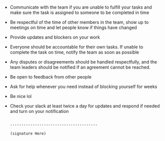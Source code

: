 - Communicate with the team if you are unable to fulfill your tasks and make sure the task is assigned to someone to be completed in time
- Be respectful of the time of other members in the team, show up to meetings on time and let people know if things have changed
- Provide updates and blockers on your work
- Everyone should be accountable for their own tasks. If unable to complete the task on time, notify the team as soon as possible
- Any disputes or disagreements should be handled respectfully, and the team leaders should be notified if an agreement cannot be reached.
- Be open to feedback from other people
- Ask for help whenever you need instead of blocking yourself for weeks
- Be nice lol
- Check your slack at least twice a day for updates and respond if needed and turn on your notification



                                                                                               ---------------------------------------
                                                                                                           (signature Here)
